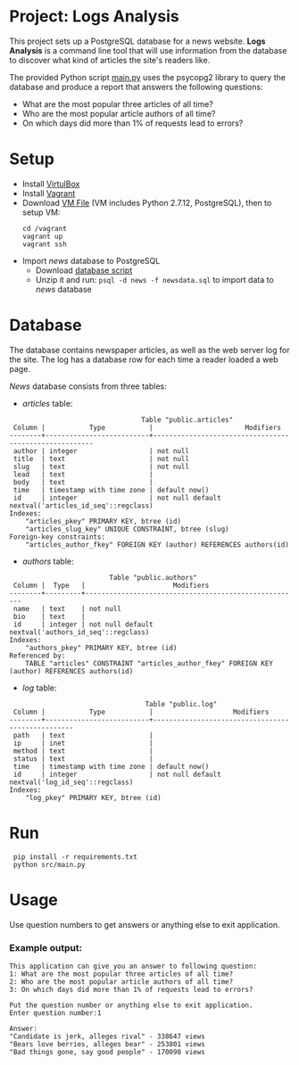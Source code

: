 # Project: Logs Analysis

This project sets up a PostgreSQL database for a news website. **Logs Analysis** is a command line tool that  will use information from the database to discover what kind of articles the site's readers like.


The provided Python script [main.py](src/main.py) uses the psycopg2 library to query the database
and produce a report that answers the following questions:
* What are the most popular three articles of all time?
* Who are the most popular article authors of all time?
* On which days did more than 1% of requests lead to errors?

# Setup

* Install [VirtulBox](https://www.virtualbox.org/wiki/Downloads)
* Install [Vagrant](https://www.vagrantup.com/downloads.html)
* Download [VM File](https://github.com/udacity/fullstack-nanodegree-vm) (VM includes Python 2.7.12, PostgreSQL), then to setup VM:
    ```
    cd /vagrant
    vagrant up
    vagrant ssh
    ```
* Import _news_ database to PostgreSQL
    * Download [database script](https://d17h27t6h515a5.cloudfront.net/topher/2016/August/57b5f748_newsdata/newsdata.zip)
    * Unzip it and run:
    `psql -d news -f newsdata.sql` to import data to _news_ database

# Database
The database contains newspaper articles, as well as the web server log for the site. The log has a database row for each time a reader loaded a web page. 

_News_ database consists from three tables:
* _articles_ table:
```
                                 Table "public.articles"
 Column |           Type           |                       Modifiers
--------+--------------------------+-------------------------------------------------------
 author | integer                  | not null
 title  | text                     | not null
 slug   | text                     | not null
 lead   | text                     |
 body   | text                     |
 time   | timestamp with time zone | default now()
 id     | integer                  | not null default nextval('articles_id_seq'::regclass)
Indexes:
    "articles_pkey" PRIMARY KEY, btree (id)
    "articles_slug_key" UNIQUE CONSTRAINT, btree (slug)
Foreign-key constraints:
    "articles_author_fkey" FOREIGN KEY (author) REFERENCES authors(id)
```
* _authors_ table:
```
                         Table "public.authors"
 Column |  Type   |                      Modifiers
--------+---------+------------------------------------------------------
 name   | text    | not null
 bio    | text    |
 id     | integer | not null default nextval('authors_id_seq'::regclass)
Indexes:
    "authors_pkey" PRIMARY KEY, btree (id)
Referenced by:
    TABLE "articles" CONSTRAINT "articles_author_fkey" FOREIGN KEY (author) REFERENCES authors(id)
```
* _log_ table:
```
                                  Table "public.log"
 Column |           Type           |                    Modifiers
--------+--------------------------+--------------------------------------------------
 path   | text                     |
 ip     | inet                     |
 method | text                     |
 status | text                     |
 time   | timestamp with time zone | default now()
 id     | integer                  | not null default nextval('log_id_seq'::regclass)
Indexes:
    "log_pkey" PRIMARY KEY, btree (id)
```


# Run
```
 pip install -r requirements.txt
 python src/main.py
```
# Usage

Use question numbers to get answers or anything else to exit application.

### Example output:

```
This application can give you an answer to following question:
1: What are the most popular three articles of all time?
2: Who are the most popular article authors of all time?
3: On which days did more than 1% of requests lead to errors?

Put the question number or anything else to exit application.
Enter question number:1

Answer:
"Candidate is jerk, alleges rival" - 338647 views
"Bears love berries, alleges bear" - 253801 views
"Bad things gone, say good people" - 170098 views
```